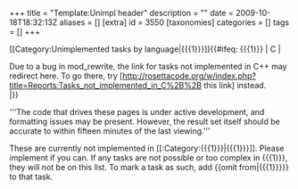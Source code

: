 +++
title = "Template:Unimpl header"
description = ""
date = 2009-10-18T18:32:13Z
aliases = []
[extra]
id = 3550
[taxonomies]
categories = []
tags = []
+++

<includeonly>[[Category:Unimplemented tasks by language|{{{1}}}]]</includeonly>{{#ifeq: {{{1}}} | C |<div class="messagebox">Due to a bug in mod_rewrite, the link for tasks not implemented in C++ may redirect here. To go there, try [http://rosettacode.org/w/index.php?title=Reports:Tasks_not_implemented_in_C%2B%2B this link] instead.</div>|}}

'''The code that drives these pages is under active development, and formatting issues may be present.  However, the result set itself should be accurate to within fifteen minutes of the last viewing.'''

These are currently not implemented in [[:Category:{{{1}}}|{{{1}}}]]. Please implement if you can. If any tasks are not possible or too complex in {{{1}}}, they will not be on this list. To mark a task as such, add <nowiki>{{omit from|</nowiki>{{{1}}}<nowiki>}}</nowiki> to that task.

<div style="clear: both; column-count: 3; -webkit-column-count:3; -moz-column-count:3"> <!-- it would be better to have this inside one page balanced. Perhaps use a universal template inside each of the "Tasks not implemented in ___" pages which contains the reference to the "unimp body ___" page? -->

